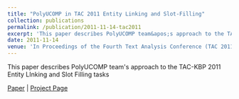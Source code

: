 ```yaml
---
title: "PolyUCOMP in TAC 2011 Entity Linking and Slot-Filling"
collection: publications
permalink: /publication/2011-11-14-tac2011
excerpt: 'This paper describes PolyUCOMP team&apos;s approach to the TAC-KBP 2011 Entity LInking and Slot Filling tasks'
date: 2011-11-14
venue: 'In Proceedings of the Fourth Text Analysis Conference (TAC 2011).'
---
```

This paper describes PolyUCOMP team&apos;s approach to the TAC-KBP 2011 Entity LInking and Slot Filling tasks

[Paper](https://hunterhector.github.io/files/papers/Jian_et_al._-_2011_-_Proceedings_of_the_Fourth_Text_Analysis_Conference_TAC_2011.pdf) \| [Project Page](#)
